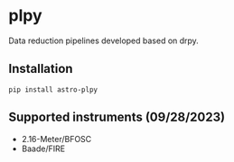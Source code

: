 # plpy
Data reduction pipelines developed based on drpy.

## Installation
```
pip install astro-plpy
```

## Supported instruments (09/28/2023)
- 2.16-Meter/BFOSC
- Baade/FIRE